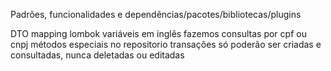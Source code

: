 Padrões, funcionalidades e dependências/pacotes/bibliotecas/plugins

DTO
mapping
lombok
variáveis em inglês
fazemos consultas por cpf ou cnpj
métodos especiais no repositorio
transações só poderão ser criadas e consultadas, nunca deletadas ou editadas
